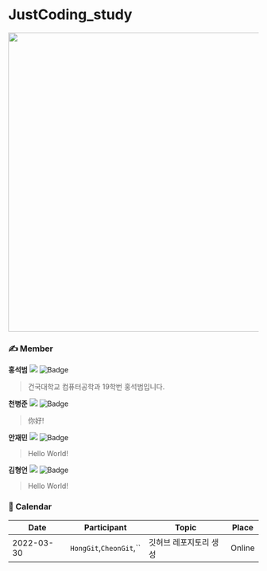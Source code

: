 # JustCoding_study
<img src="https://user-images.githubusercontent.com/59379460/160846023-ca990e76-f4cd-4535-8884-e07201c048d2.jpg" width="600" height="600"/>

### ✍️ Member
**홍석범**
<a href="https://github.com/seokbeom00"><img src="https://img.shields.io/github/followers/seokbeom00?label=HongGit&style=social"/></a>
![Badge](https://img.shields.io/badge/email-sukbum1020%40gmail.com-red)
> 건국대학교 컴퓨터공학과 19학번 홍석범입니다.

**천병준**
<a href="https://github.com/cjsqudwns"><img src="https://img.shields.io/github/followers/anjm1020?label=CheonGit&style=social"/></a>
![Badge](https://img.shields.io/badge/email-jd8795@40naver.com-blue)
> 你好!

**안재민**
<a href="https://github.com/anjm1020"><img src="https://img.shields.io/github/followers/anjm1020?label=AnGit&style=social"/></a>
![Badge](https://img.shields.io/badge/email-anjm1020%40gmail.com-red)
> Hello World!

**김형언**
<a href="https://github.com/trollonion03"><img src="https://img.shields.io/github/followers/trollonion03?label=Trollonion03&style=social"/></a>
![Badge](https://img.shields.io/badge/email-trollonion03@gmail.com-red)
> Hello World!

### 📆 Calendar
|Date |Participant|Topic|Place|
|--|--|--|--|
|2022-03-30|`HongGit`,`CheonGit`,``| 깃허브 레포지토리 생성|Online|
